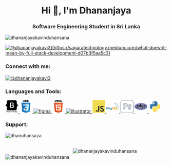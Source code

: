 <h1 align="center">Hi 👋, I'm Dhananjaya</h1>
<h3 align="center">Software Engineering Student in Sri Lanka</h3>

<p align="left"> <img src="https://komarev.com/ghpvc/?username=dhananjayakavinduhansana&label=Profile%20views&color=0e75b6&style=flat" alt="dhananjayakavinduhansana" /> </p>
<p align="left"> <a href="https://twitter.com/@dhananjayakavi3" target="blank"><img src="https://img.shields.io/twitter/follow/@dhananjayakavi3?logo=twitter&style=for-the-badge" alt="@dhananjayakavi3](https://sagaratechnology.medium.com/what-does-it-mean-by-full-stack-development-d07b3f5aa5c3)" /></a> </p>

<h3 align="left">Connect with me:</h3>
<p align="left">
<a href="https://twitter.com/@dhananjayakavi3" target="blank"><img align="center" src="https://raw.githubusercontent.com/rahuldkjain/github-profile-readme-generator/master/src/images/icons/Social/twitter.svg" alt="@dhananjayakavi3" height="30" width="40" /></a>
</p>

<h3 align="left">Languages and Tools:</h3>
<p align="left"> <a href="https://getbootstrap.com" target="_blank" rel="noreferrer"> <img src="https://raw.githubusercontent.com/devicons/devicon/master/icons/bootstrap/bootstrap-plain-wordmark.svg" alt="bootstrap" width="40" height="40"/> </a> <a href="https://www.w3schools.com/css/" target="_blank" rel="noreferrer"> <img src="https://raw.githubusercontent.com/devicons/devicon/master/icons/css3/css3-original-wordmark.svg" alt="css3" width="40" height="40"/> </a> <a href="https://www.figma.com/" target="_blank" rel="noreferrer"> <img src="https://www.vectorlogo.zone/logos/figma/figma-icon.svg" alt="figma" width="40" height="40"/> </a> <a href="https://www.w3.org/html/" target="_blank" rel="noreferrer"> <img src="https://raw.githubusercontent.com/devicons/devicon/master/icons/html5/html5-original-wordmark.svg" alt="html5" width="40" height="40"/> </a> <a href="https://www.adobe.com/in/products/illustrator.html" target="_blank" rel="noreferrer"> <img src="https://www.vectorlogo.zone/logos/adobe_illustrator/adobe_illustrator-icon.svg" alt="illustrator" width="40" height="40"/> </a> <a href="https://developer.mozilla.org/en-US/docs/Web/JavaScript" target="_blank" rel="noreferrer"> <img src="https://raw.githubusercontent.com/devicons/devicon/master/icons/javascript/javascript-original.svg" alt="javascript" width="40" height="40"/> </a> <a href="https://www.mysql.com/" target="_blank" rel="noreferrer"> <img src="https://raw.githubusercontent.com/devicons/devicon/master/icons/mysql/mysql-original-wordmark.svg" alt="mysql" width="40" height="40"/> </a> <a href="https://www.photoshop.com/en" target="_blank" rel="noreferrer"> <img src="https://raw.githubusercontent.com/devicons/devicon/master/icons/photoshop/photoshop-line.svg" alt="photoshop" width="40" height="40"/> </a> <a href="https://www.php.net" target="_blank" rel="noreferrer"> <img src="https://raw.githubusercontent.com/devicons/devicon/master/icons/php/php-original.svg" alt="php" width="40" height="40"/> </a> <a href="https://www.python.org" target="_blank" rel="noreferrer"> <img src="https://raw.githubusercontent.com/devicons/devicon/master/icons/python/python-original.svg" alt="python" width="40" height="40"/> </a> </p>

<h3 align="left">Support:</h3>
<p><a href="https://www.buymeacoffee.com/dhanuhansaza"> <img align="left" src="https://cdn.buymeacoffee.com/buttons/v2/default-yellow.png" height="50" width="210" alt="dhanuhansaza" /></a></p><br><br>

<p><img align="left" src="https://github-readme-stats.vercel.app/api/top-langs?username=dhananjayakavinduhansana&show_icons=true&locale=en&layout=compact" alt="dhananjayakavinduhansana" /></p>

<p>&nbsp;<img align="center" src="https://github-readme-stats.vercel.app/api?username=dhananjayakavinduhansana&show_icons=true&locale=en" alt="dhananjayakavinduhansana" /></p>
